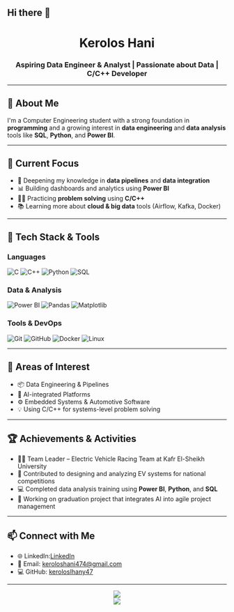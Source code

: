 ## Hi there 👋
<h1 align="center">Kerolos Hani</h1>
<h3 align="center">Aspiring Data Engineer & Analyst | Passionate about Data | C/C++ Developer </h3>

---

## 👋 About Me

I'm a Computer Engineering student with a strong foundation in **programming** and a growing interest in **data engineering** and **data analysis** tools like **SQL**, **Python**, and **Power BI**.



---

## 🚀 Current Focus

- 🔧 Deepening my knowledge in **data pipelines** and **data integration**
- 📊 Building dashboards and analytics using **Power BI**
- 👨‍🔧 Practicing **problem solving** using **C/C++**
- 📚 Learning more about **cloud & big data** tools (Airflow, Kafka, Docker)

---

## 🧠 Tech Stack & Tools

### Languages
![C](https://img.shields.io/badge/C-00599C?logo=c&logoColor=white)
![C++](https://img.shields.io/badge/C++-00599C?logo=cplusplus&logoColor=white)
![Python](https://img.shields.io/badge/-Python-3776AB?logo=python&logoColor=white)
![SQL](https://img.shields.io/badge/-SQL-025E8C?logo=postgresql&logoColor=white)

### Data & Analysis
![Power BI](https://img.shields.io/badge/-Power%20BI-F2C811?logo=powerbi&logoColor=black)
![Pandas](https://img.shields.io/badge/-Pandas-150458?logo=pandas&logoColor=white)
![Matplotlib](https://img.shields.io/badge/Matplotlib-000000?logo=matplotlib&logoColor=white)

### Tools & DevOps
![Git](https://img.shields.io/badge/-Git-F05032?logo=git&logoColor=white)
![GitHub](https://img.shields.io/badge/-GitHub-181717?logo=github&logoColor=white)
![Docker](https://img.shields.io/badge/-Docker-2496ED?logo=docker&logoColor=white)
![Linux](https://img.shields.io/badge/-Linux-FCC624?logo=linux&logoColor=black)

---

## 🧭 Areas of Interest

- 📦 Data Engineering & Pipelines
- 🧠 AI-integrated Platforms
- ⚙️ Embedded Systems & Automotive Software
- 💡 Using C/C++ for systems-level problem solving

---

## 🏆 Achievements & Activities

- 👨‍💼 Team Leader – Electric Vehicle Racing Team at Kafr El-Sheikh University  
- 🔋 Contributed to designing and analyzing EV systems for national competitions  
- 💻 Completed data analysis training using **Power BI**, **Python**, and **SQL**  
- 🧠 Working on graduation project that integrates AI into agile project management

---

## 📫 Connect with Me

- 🌐 LinkedIn:[LinkedIn](https://www.linkedin.com/in/kerolos-hani-2519441b6/)
- 📧 Email: keroloshani474@gmail.com
- 💻 GitHub: [kerolosاhany47](https://github.com/keroloshany47)

---

<p align="center">
  <img src="https://github-readme-stats.vercel.app/api?username=keroloshany47&show_icons=true&theme=tokyonight" />
  <br/>
  <img src="https://github-readme-streak-stats.herokuapp.com?user=keroloshany47&theme=tokyonight" />
</p>

